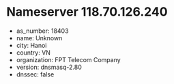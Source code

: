 # Nameserver 118.70.126.240

* as_number: 18403
* name: Unknown
* city: Hanoi
* country: VN
* organization: FPT Telecom Company
* version: dnsmasq-2.80
* dnssec: false

